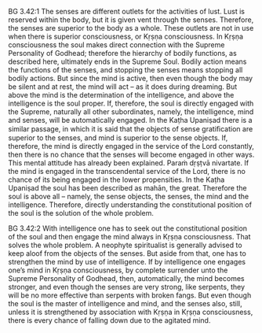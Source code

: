 BG 3.42:1	The senses are different outlets for the activities of lust. Lust is reserved within the body, but it is given vent through the senses. Therefore, the senses are superior to the body as a whole. These outlets are not in use when there is superior consciousness, or Kṛṣṇa consciousness. In Kṛṣṇa consciousness the soul makes direct connection with the Supreme Personality of Godhead; therefore the hierarchy of bodily functions, as described here, ultimately ends in the Supreme Soul. Bodily action means the functions of the senses, and stopping the senses means stopping all bodily actions. But since the mind is active, then even though the body may be silent and at rest, the mind will act – as it does during dreaming. But above the mind is the determination of the intelligence, and above the intelligence is the soul proper. If, therefore, the soul is directly engaged with the Supreme, naturally all other subordinates, namely, the intelligence, mind and senses, will be automatically engaged. In the Kaṭha Upaniṣad there is a similar passage, in which it is said that the objects of sense gratiﬁcation are superior to the senses, and mind is superior to the sense objects. If, therefore, the mind is directly engaged in the service of the Lord constantly, then there is no chance that the senses will become engaged in other ways. This mental attitude has already been explained. Paraṁ dṛṣṭvā nivartate. If the mind is engaged in the transcendental service of the Lord, there is no chance of its being engaged in the lower propensities. In the Kaṭha Upaniṣad the soul has been described as mahān, the great. Therefore the soul is above all – namely, the sense objects, the senses, the mind and the intelligence. Therefore, directly understanding the constitutional position of the soul is the solution of the whole problem.

BG 3.42:2	With intelligence one has to seek out the constitutional position of the soul and then engage the mind always in Kṛṣṇa consciousness. That solves the whole problem. A neophyte spiritualist is generally advised to keep aloof from the objects of the senses. But aside from that, one has to strengthen the mind by use of intelligence. If by intelligence one engages one’s mind in Kṛṣṇa consciousness, by complete surrender unto the Supreme Personality of Godhead, then, automatically, the mind becomes stronger, and even though the senses are very strong, like serpents, they will be no more effective than serpents with broken fangs. But even though the soul is the master of intelligence and mind, and the senses also, still, unless it is strengthened by association with Kṛṣṇa in Kṛṣṇa consciousness, there is every chance of falling down due to the agitated mind.